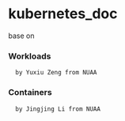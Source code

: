 # kubernetes_doc
base on 
### Workloads 
      by Yuxiu Zeng from NUAA
### Containers
      by Jingjing Li from NUAA
